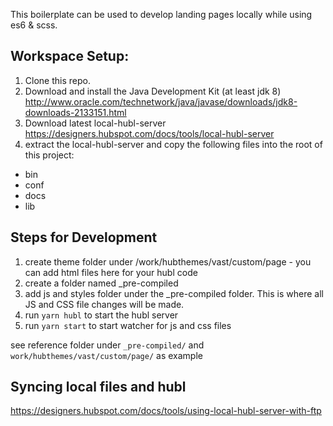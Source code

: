 This boilerplate can be used to develop landing pages locally while using es6 & scss.

## Workspace Setup:
1. Clone this repo.
2. Download and install the Java Development Kit (at least jdk 8)
http://www.oracle.com/technetwork/java/javase/downloads/jdk8-downloads-2133151.html
3. Download latest local-hubl-server
https://designers.hubspot.com/docs/tools/local-hubl-server
4. extract the local-hubl-server and copy the following files into the root of this project:
- bin
- conf
- docs
- lib

## Steps for Development 
1. create theme folder under /work/hubthemes/vast/custom/page - you can add html files here for your hubl code
2. create a folder named _pre-compiled
3. add js and styles folder under the _pre-compiled folder. This is where all JS and CSS file changes will be made.
4. run `yarn hubl` to start the hubl server
5. run `yarn start` to start watcher for js and css files

see reference folder under `_pre-compiled/` and `work/hubthemes/vast/custom/page/` as example

## Syncing local files and hubl
https://designers.hubspot.com/docs/tools/using-local-hubl-server-with-ftp